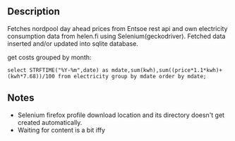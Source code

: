 ## Description

Fetches nordpool day ahead prices from Entsoe rest api and own electricity consumption data from helen.fi using Selenium(geckodriver). Fetched data inserted and/or updated into sqlite database. 

get costs grouped by month:

```
select STRFTIME("%Y-%m",date) as mdate,sum(kwh),sum((price*1.1*kwh)+(kwh*7.68))/100 from electricity group by mdate order by mdate;
```
## Notes

- Selenium firefox profile download location and its directory doesn't get created automatically.
- Waiting for content is a bit iffy